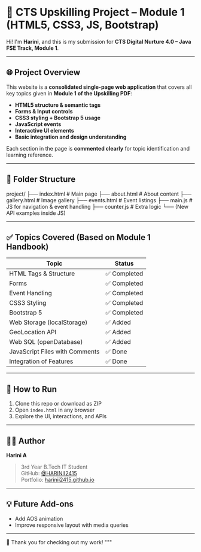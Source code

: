 # 🎉 CTS Upskilling Project – Module 1 (HTML5, CSS3, JS, Bootstrap)

Hi! I'm **Harini**, and this is my submission for **CTS Digital Nurture 4.0 – Java FSE Track, Module 1**.

---

## 🌐 Project Overview

This website is a **consolidated single-page web application** that covers all key topics given in **Module 1 of the Upskilling PDF**:
- **HTML5 structure & semantic tags**
- **Forms & Input controls**
- **CSS3 styling + Bootstrap 5 usage**
- **JavaScript events**
- **Interactive UI elements**
- **Basic integration and design understanding**

Each section in the page is **commented clearly** for topic identification and learning reference.

---

## 🧱 Folder Structure

project/
├── index.html # Main page
├── about.html # About content
├── gallery.html # Image gallery
├── events.html # Event listings
├── main.js # JS for navigation & event handling
├── counter.js # Extra logic
└── (New API examples inside JS)


---

## ✅ Topics Covered (Based on Module 1 Handbook)

| Topic                        | Status     |
|-----------------------------|------------|
| HTML Tags & Structure       | ✅ Completed |
| Forms                       | ✅ Completed |
| Event Handling              | ✅ Completed |
| CSS3 Styling                | ✅ Completed |
| Bootstrap 5                 | ✅ Completed |
| Web Storage (localStorage)  | ✅ Added     |
| GeoLocation API             | ✅ Added     |
| Web SQL (openDatabase)      | ✅ Added     |
| JavaScript Files with Comments | ✅ Done  |
| Integration of Features     | ✅ Done      |

---

## 🚀 How to Run

1. Clone this repo or download as ZIP
2. Open `index.html` in any browser
3. Explore the UI, interactions, and APIs

---

## 👩‍💻 Author

**Harini A**  
> 3rd Year B.Tech IT Student  
> GitHub: [@HARINII2415](https://github.com/HARINII2415)  
> Portfolio: [harinii2415.github.io](https://harinii2415.github.io)

---

## 💡 Future Add-ons

- Add AOS animation
- Improve responsive layout with media queries


---

🎉 Thank you for checking out my work!
"""

